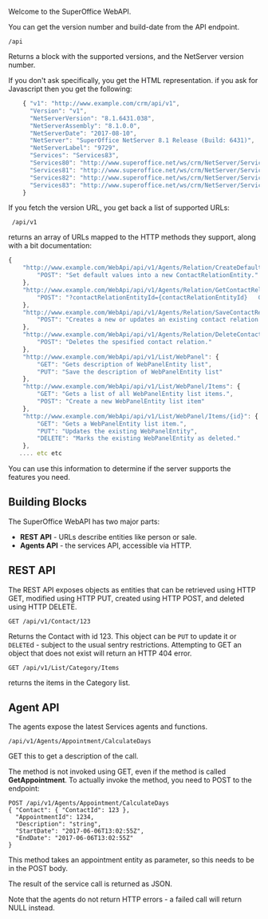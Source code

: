 Welcome to the SuperOffice WebAPI.

You can get the version number and build-date from the API endpoint.

    /api

Returns a block with the supported versions, and the NetServer version number.

If you don't ask specifically, you get the HTML representation. if you ask for
Javascript then you get the following:

```javascript
    { "v1": "http://www.example.com/crm/api/v1",
      "Version": "v1",
      "NetServerVersion": "8.1.6431.038",
      "NetServerAssembly": "8.1.0.0",
      "NetServerDate": "2017-08-10",
      "NetServer": "SuperOffice NetServer 8.1 Release (Build: 6431)",
      "NetServerLabel": "9729",
      "Services": "Services83",
      "Services80": "http://www.superoffice.net/ws/crm/NetServer/Services80",
      "Services81": "http://www.superoffice.net/ws/crm/NetServer/Services81",
      "Services82": "http://www.superoffice.net/ws/crm/NetServer/Services82",
      "Services83": "http://www.superoffice.net/ws/crm/NetServer/Services83",
    }
```

If you fetch the version URL, you get back a list of supported URLs:

     /api/v1

returns an array of URLs mapped to the HTTP methods they support, along with a bit documentation:

```javascript
{
    "http://www.example.com/WebApi/api/v1/Agents/Relation/CreateDefaultContactRelationEntity": {
        "POST": "Set default values into a new ContactRelationEntity."
    },
    "http://www.example.com/WebApi/api/v1/Agents/Relation/GetContactRelationEntity": {
        "POST": "?contactRelationEntityId={contactRelationEntityId}   Gets a ContactRelationEntity object."
    },
    "http://www.example.com/WebApi/api/v1/Agents/Relation/SaveContactRelation": {
        "POST": "Creates a new or updates an existing contact relation."
    },
    "http://www.example.com/WebApi/api/v1/Agents/Relation/DeleteContactRelation": {
        "POST": "Deletes the spesified contact relation."
    },
    "http://www.example.com/WebApi/api/v1/List/WebPanel": {
        "GET": "Gets description of WebPanelEntity list",
        "PUT": "Save the description of WebPanelEntity list"
    },
    "http://www.example.com/WebApi/api/v1/List/WebPanel/Items": {
        "GET": "Gets a list of all WebPanelEntity list items.",
        "POST": "Create a new WebPanelEntity list item"
    },
    "http://www.example.com/WebApi/api/v1/List/WebPanel/Items/{id}": {
        "GET": "Gets a WebPanelEntity list item.",
        "PUT": "Updates the existing WebPanelEntity",
        "DELETE": "Marks the existing WebPanelEntity as deleted."
    },
   .... etc etc
```

You can use this information to determine if the server supports the features you need.


## Building Blocks

The SuperOffice WebAPI has two major parts:

* **REST API** - URLs describe entities like person or sale.
* **Agents API** - the services API, accessible via HTTP. 

## REST API

The REST API exposes objects as entities that can be retrieved using HTTP GET, modified using HTTP PUT, created using HTTP POST, and deleted using HTTP DELETE.

    GET /api/v1/Contact/123

Returns the Contact with id 123.
This object can be `PUT` to update it or `DELETE`d - subject to the usual sentry restrictions.
Attempting to GET an object that does not exist will return an HTTP 404 error.

    GET /api/v1/List/Category/Items

returns the items in the Category list.



## Agent API

The agents expose the latest Services agents and functions.

    /api/v1/Agents/Appointment/CalculateDays

GET this to get a description of the call. 

The method is not invoked using GET, even if the method is called **GetAppointment**.
To actually invoke the method, you need to POST to the endpoint:

    POST /api/v1/Agents/Appointment/CalculateDays
    { "Contact": { "ContactId": 123 },
      "AppointmentId": 1234,
      "Description": "string",
      "StartDate": "2017-06-06T13:02:55Z",
      "EndDate": "2017-06-06T13:02:55Z"
    }

This method takes an appointment entity as parameter, so this needs to 
be in the POST body.

The result of the service call is returned as JSON.

Note that the agents do not return HTTP errors - a failed call will return NULL instead.

